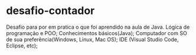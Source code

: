 # desafio-contador
Desafio para por em pratica o que foi aprendido na aula de Java.  Lógica de programação e POO;  Conhecimentos básicos(Java);  Computador com SO de sua preferência(Windows, Linux, Mac OS);  IDE (Visual Studio Code, Eclipse, etc);
